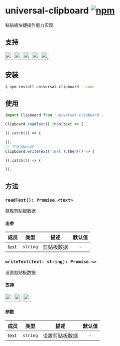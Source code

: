 # universal-clipboard [![npm](https://img.shields.io/npm/v/universal-clipboard.svg)](https://www.npmjs.com/package/universal-clipboard)

粘贴板快捷操作能力实现

## 支持
<img alt="browser" src="https://gw.alicdn.com/tfs/TB1uYFobGSs3KVjSZPiXXcsiVXa-200-200.svg" width="25px" height="25px" /> <img alt="weex" src="https://gw.alicdn.com/tfs/TB1jM0ebMaH3KVjSZFjXXcFWpXa-200-200.svg" width="25px" height="25px" /> <img alt="miniApp" src="https://gw.alicdn.com/tfs/TB1bBpmbRCw3KVjSZFuXXcAOpXa-200-200.svg" width="25px" height="25px" /> <img alt="wechatMiniprogram" src="https://img.alicdn.com/tfs/TB1slcYdxv1gK0jSZFFXXb0sXXa-200-200.svg" width="25px" height="25px"> <img alt="quickApp" src="https://gw.alicdn.com/tfs/TB1MP7EwQT2gK0jSZPcXXcKkpXa-200-200.svg" width="25px" height="25px">

## 安装
```bash
$ npm install universal-clipboard --save
```

## 使用

```javascript
import Clipboard from 'universal-clipboard';

Clipboard.readText().then(text => {

}).catch(() => {

});
// 不支持Web端
Clipboard.writeText('text').then(() => {

}).catch(() => {

});
```

## 方法

### `readText(): Promise.<text>`
获取剪贴板数据

#### 出参
| 成员 | 类型     | 描述       | 默认值 |
| ---- | -------- | ---------- | :----: |
| text | `string` | 剪贴板数据 |   -    |

### `writeText(text: string): Promise.<>`
设置剪贴板数据

#### 支持
<img alt="weex" src="https://gw.alicdn.com/tfs/TB1jM0ebMaH3KVjSZFjXXcFWpXa-200-200.svg" width="25px" height="25px" /> <img alt="miniApp" src="https://gw.alicdn.com/tfs/TB1bBpmbRCw3KVjSZFuXXcAOpXa-200-200.svg" width="25px" height="25px" /> <img alt="wechatMiniprogram" src="https://img.alicdn.com/tfs/TB1slcYdxv1gK0jSZFFXXb0sXXa-200-200.svg" width="25px" height="25px">

#### 参数
| 成员 | 类型     | 描述           | 默认值 |
| ---- | -------- | -------------- | :----: |
| text | `string` | 设置剪贴板数据 |   -    |
